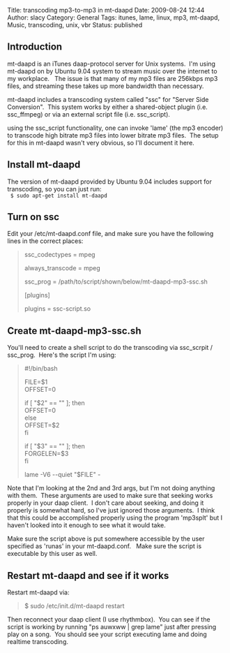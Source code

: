 Title: transcoding mp3-to-mp3 in mt-daapd
Date: 2009-08-24 12:44
Author: slacy
Category: General
Tags: itunes, lame, linux, mp3, mt-daapd, Music, transcoding, unix, vbr
Status: published

Introduction
------------

mt-daapd is an iTunes daap-protocol server for Unix systems.  I'm using
mt-daapd on by Ubuntu 9.04 system to stream music over the internet to
my workplace.   The issue is that many of my mp3 files are 256kbps mp3
files, and streaming these takes up more bandwidth than necessary.

mt-daapd includes a transcoding system called "ssc" for "Server Side
Conversion".  This system works by either a shared-object plugin (i.e.
ssc\_ffmpeg) or via an external script file (i.e. ssc\_script).

using the ssc\_script functionality, one can invoke 'lame' (the mp3
encoder) to transcode high bitrate mp3 files into lower bitrate mp3
files.  The setup for this in mt-daapd wasn't very obvious, so I'll
document it here.

Install mt-daapd
----------------

The version of mt-daapd provided by Ubuntu 9.04 includes support for
transcoding, so you can just run:  
` $ sudo apt-get install mt-daapd`

Turn on ssc
-----------

Edit your /etc/mt-daapd.conf file, and make sure you have the following
lines in the correct places:

> ssc\_codectypes = mpeg
>
> always\_transcode = mpeg
>
> ssc\_prog = /path/to/script/shown/below/mt-daapd-mp3-ssc.sh
>
> \[plugins\]
>
> plugins = ssc-script.so

Create mt-daapd-mp3-ssc.sh
--------------------------

You'll need to create a shell script to do the transcoding via
ssc\_scrpit / ssc\_prog.  Here's the script I'm using:

> \#!/bin/bash
>
> FILE=\$1  
> OFFSET=0
>
> if \[ "\$2" == "" \]; then  
> OFFSET=0  
> else  
> OFFSET=\$2  
> fi
>
> if \[ "\$3" == "" \]; then  
> FORGELEN=\$3  
> fi
>
> lame -V6 --quiet "\$FILE" -

Note that I'm looking at the 2nd and 3rd args, but I'm not doing
anything with them.  These arguments are used to make sure that seeking
works properly in your daap client.  I don't care about seeking, and
doing it properly is somewhat hard, so I've just ignored those
arguments.  I think that this could be accomplished properly using the
program 'mp3splt' but I haven't looked into it enough to see what it
would take.

Make sure the script above is put somewhere accessible by the user
specified as 'runas' in your mt-daapd.conf.   Make sure the script is
executable by this user as well.

Restart mt-daapd and see if it works
------------------------------------

Restart mt-daapd via:

> \$ sudo /etc/init.d/mt-daapd restart

Then reconnect your daap client (I use rhythmbox).  You can see if the
script is working by running "ps auwxww | grep lame" just after pressing
play on a song.  You should see your script executing lame and doing
realtime transcoding.
